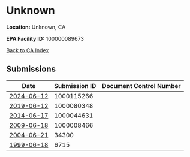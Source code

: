 # Unknown

**Location:** Unknown, CA

**EPA Facility ID:** 100000089673

[Back to CA Index](../../index.md)

## Submissions

| Date | Submission ID | Document Control Number |
|------|--------------|-------------------------|
| [2024-06-12](submissions/1000115266.md) | 1000115266 |  |
| [2019-06-12](submissions/1000080348.md) | 1000080348 |  |
| [2014-06-17](submissions/1000044631.md) | 1000044631 |  |
| [2009-06-18](submissions/1000008466.md) | 1000008466 |  |
| [2004-06-21](submissions/34300.md) | 34300 |  |
| [1999-06-18](submissions/6715.md) | 6715 |  |
